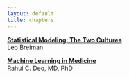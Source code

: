 ```yaml
---
layout: default
title: chapters
---
```



**[Statistical Modeling: The Two Cultures](https://projecteuclid.org/download/pdf_1/euclid.ss/1009213726)**   
Leo Breiman

**[Machine Learning in Medicine](https://www.ncbi.nlm.nih.gov/pmc/articles/PMC5831252/pdf/nihms729905.pdf)**   
Rahul C. Deo, MD, PhD

